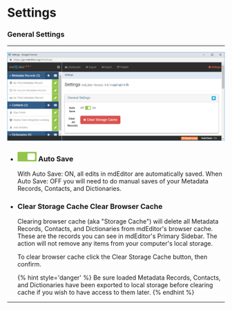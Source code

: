 # Settings
### General Settings
---

![General Settings](/assets/reference/settings/settings-general.png)


* ### ![Auto Save Switch](/assets/bullets/switch-right.png) Auto Save

  With Auto Save: ON, all edits in mdEditor are automatically saved.  When Auto Save: OFF you will need to do manual saves of your <span class="md-panel">Metadata Records</span>, <span class="md-panel">Contacts</span>, and <span class="md-panel">Dictionaries</span>. 
  
* ### <span class="btn btn-danger btn-sm">Clear Storage Cache</span> Clear Browser Cache

  Clearing browser cache (aka "Storage Cache") will delete all <span class="md-panel">Metadata Records</span>, <span class="md-panel">Contacts</span>, and <span class="md-panel">Dictionaries</span> from mdEditor's browser cache.  These are the records you can see in mdEditor's <span class="md-window">Primary Sidebar</span>. The action will not remove any items from your computer's local storage.
  
  To clear browser cache click the <span class="btn btn-danger btn-xs"> <i class="fa fa-times"> </i> Clear Storage Cache</span> button, then confirm. 
  
  {% hint style='danger' %}
  Be sure loaded <span class="md-panel">Metadata Records</span>, <span class="md-panel">Contacts</span>, and <span class="md-panel">Dictionaries</span> have been exported to local storage before clearing cache if you wish to have access to them later.
  {% endhint %}

---
  